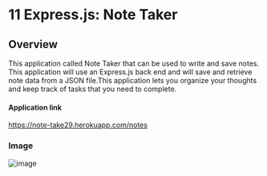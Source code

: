 # 11 Express.js: Note Taker

## Overview

This application called Note Taker that can be used to write and save notes. This application will use an Express.js back end and will save and retrieve note data from a JSON file.This application lets you organize your thoughts and keep track of tasks that you need to complete.

#### Application link
https://note-take29.herokuapp.com/notes

### Image
![image](https://user-images.githubusercontent.com/57454930/180589967-4e7b7069-2022-47c8-9c5f-db38d381ac00.png)
